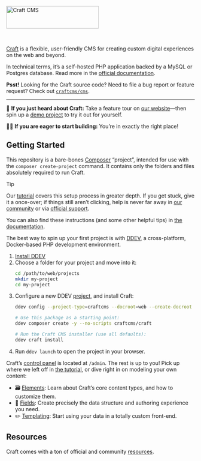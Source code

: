 <a href="https://craftcms.com/" rel="noopener" target="_blank"><img width="247" height="60" src="https://craftcms.com/craftcms.svg" alt="Craft CMS"></a>

<br>

[Craft](https://craftcms.com/) is a flexible, user-friendly CMS for creating custom digital experiences on the web and beyond.

In technical terms, it’s a self-hosted PHP application backed by a MySQL or Postgres database. Read more in the [official documentation](https://craftcms.com/docs).

__Psst!__ Looking for the Craft source code? Need to file a bug report or feature request? Check out [`craftcms/cms`](https://github.com/craftcms/cms).

---

:postal_horn: **If you just heard about Craft:** Take a feature tour on [our website](https://craftcms.com/features)—then spin up a [demo project](https://craftcms.com/demo) to try it out for yourself.

:construction_worker_woman: **If you are eager to start building:** You’re in exactly the right place!

## Getting Started

This repository is a bare-bones [Composer](https://getcomposer.org/) “project”, intended for use with the `composer create-project` command. It contains only the folders and files absolutely required to run Craft.

> [!TIP]  
> Our [tutorial](https://craftcms.com/docs/getting-started-tutorial/) covers this setup process in greater depth. If you get stuck, give it a once-over; if things still aren’t clicking, help is never far away in [our community](https://craftcms.com/community) or via [official support](https://craftcms.com/support-services).
>
> You can also find these instructions (and some other helpful tips) in [the documentation](https://craftcms.com/docs/5.x/install.html).

The best way to spin up your first project is with [DDEV](https://ddev.com/), a cross-platform, Docker-based PHP development environment.

1. [Install DDEV](https://ddev.readthedocs.io/en/stable/users/install/ddev-installation/)
2. Choose a folder for your project and move into it:
    ```bash
    cd /path/to/web/projects
    mkdir my-project
    cd my-project
    ```
3. Configure a new DDEV [project](https://ddev.readthedocs.io/en/latest/users/quickstart/#craft-cms), and install Craft:
    ```bash
    ddev config --project-type=craftcms --docroot=web --create-docroot --php-version=8.2

    # Use this package as a starting point:
    ddev composer create -y --no-scripts craftcms/craft

    # Run the Craft CMS installer (use all defaults):
    ddev craft install
    ```
4. Run `ddev launch` to open the project in your browser.

Craft’s [control panel](https://craftcms.com/docs/5.x/system/control-panel.html) is located at `/admin`. The rest is up to you! Pick up where we left off in [the tutorial](https://craftcms.com/docs/getting-started-tutorial/install/control-panel.html), or dive right in on modeling your own content:
- :card_file_box: [Elements](https://craftcms.com/docs/5.x/system/elements.html): Learn about Craft’s core content types, and how to customize them.
- :triangular_ruler: [Fields](https://craftcms.com/docs/5.x/system/fields.html): Create precisely the data structure and authoring experience you need.
- :pencil2: [Templating](https://craftcms.com/docs/5.x/development/twig.html): Start using your data in a totally custom front-end.

## Resources

Craft comes with a ton of official and community [resources](https://github.com/craftcms/cms#resources). 
